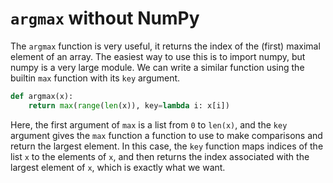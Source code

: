 # `argmax` without NumPy

The `argmax` function is very useful, it returns the index of the (first)
maximal element of an array. The easiest way to use this is to import numpy,
but numpy is a very large module. We can write a similar function using the
builtin `max` function with its `key` argument.

```python
def argmax(x):
    return max(range(len(x)), key=lambda i: x[i])
```

Here, the first argument of `max` is a list from `0` to `len(x)`, and the `key`
argument gives the `max` function a function to use to make comparisons and
return the largest element. In this case, the `key` function maps indices of
the list `x` to the elements of `x`, and then returns the index associated with
the largest element of `x`, which is exactly what we want.